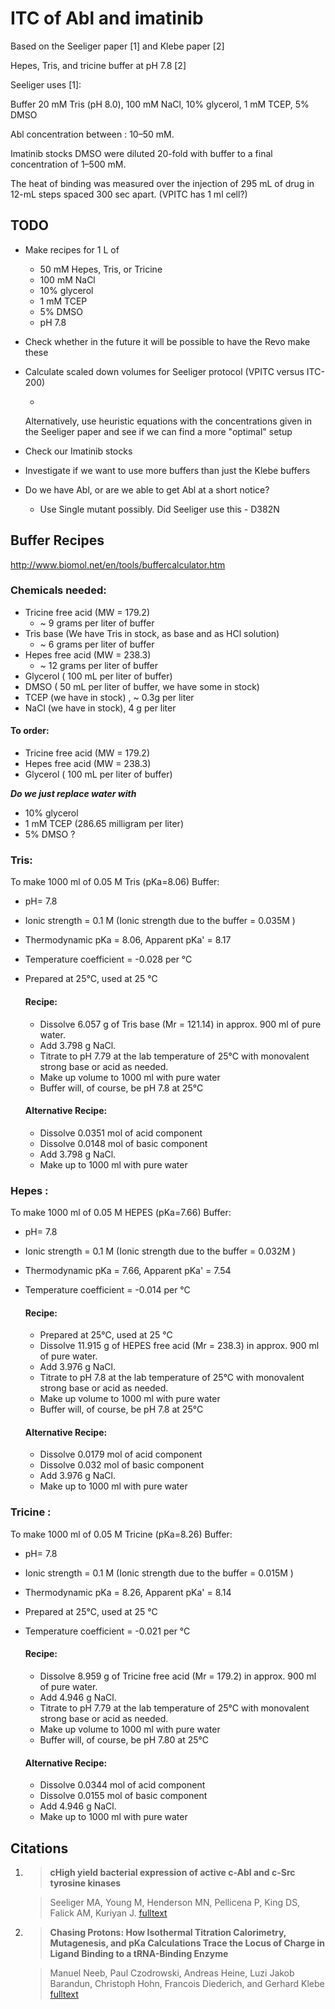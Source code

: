 # ITC of Abl and imatinib


Based on the Seeliger paper [1] and Klebe paper [2]

Hepes, Tris, and tricine buffer at pH 7.8 [2]

Seeliger uses [1]:

Buffer 20 mM Tris (pH 8.0),
100 mM NaCl,
10% glycerol, 1 mM TCEP,
5% DMSO

Abl concentration between : 10–50 mM.

Imatinib stocks DMSO were diluted 20-fold with buffer to a final concentration
of 1–500 mM.

The heat of binding was measured over the injection of 295 mL of drug in 12-mL steps
spaced 300 sec apart. (VPITC has 1 ml cell?)

## TODO

- Make recipes for 1 L of
    - 50 mM Hepes, Tris, or Tricine
    - 100 mM NaCl
    - 10% glycerol
    - 1 mM TCEP
    - 5% DMSO
    - pH 7.8




- Check whether in the future it will be possible to have the Revo make these

- Calculate scaled down volumes for Seeliger protocol (VPITC versus ITC-200)

    -
     Alternatively, use heuristic equations with the concentrations given in the Seeliger paper and see if we can find a more "optimal" setup

- Check our Imatinib stocks

- Investigate if we want to use more buffers than just the Klebe buffers

- Do we have Abl, or are we able to get Abl at a short notice?

    - Use Single mutant possibly. Did Seeliger use this - D382N


## Buffer Recipes
http://www.biomol.net/en/tools/buffercalculator.htm

### Chemicals needed:

- Tricine free acid (MW = 179.2)
    -  ~ 9 grams per liter of buffer
- Tris base  (We have Tris in stock, as base and as HCl solution)
    - ~ 6 grams per liter of buffer
- Hepes free acid (MW = 238.3)
    -  ~ 12 grams per liter of buffer
- Glycerol ( 100 mL per liter of buffer)
- DMSO ( 50 mL per liter of buffer, we have some in stock)
- TCEP (we have in stock) , ~ 0.3g per liter
- NaCl (we have in stock), 4 g per liter

#### To order:
- Tricine free acid (MW = 179.2) 
- Hepes free acid (MW = 238.3)
- Glycerol ( 100 mL per liter of buffer)


***Do we just replace water with***  
- 10% glycerol
- 1 mM TCEP (286.65 milligram per liter)
- 5% DMSO
?

### Tris:
To make 1000 ml of 0.05 M Tris (pKa=8.06) Buffer:
- pH= 7.8
- Ionic strength = 0.1 M (Ionic strength due to the buffer = 0.035M )
- Thermodynamic pKa = 8.06, Apparent pKa' = 8.17
- Temperature coefficient = -0.028 per °C
- Prepared at 25°C, used at 25 °C  

  #### Recipe:
    - Dissolve 6.057 g of Tris base (Mr = 121.14) in approx. 900 ml of pure water.
    - Add 3.798 g NaCl.
    - Titrate to pH 7.79 at the lab temperature of 25°C with monovalent strong base or acid as needed.
    - Make up volume to 1000 ml with pure water
    - Buffer will, of course, be pH 7.8 at 25°C  

  #### Alternative Recipe:
    - Dissolve 0.0351 mol of acid component
    - Dissolve 0.0148 mol of basic component
    - Add 3.798 g NaCl.
    - Make up to 1000 ml with pure water


### Hepes :
To make 1000 ml of 0.05 M HEPES (pKa=7.66) Buffer:
- pH= 7.8
- Ionic strength = 0.1 M (Ionic strength due to the buffer = 0.032M )
- Thermodynamic pKa = 7.66, Apparent pKa' = 7.54
- Temperature coefficient = -0.014 per °C
  #### Recipe:
    - Prepared at 25°C, used at 25 °C
    - Dissolve 11.915 g of HEPES free acid (Mr = 238.3) in approx. 900 ml of pure water.
    - Add 3.976 g NaCl.
    - Titrate to pH 7.8 at the lab temperature of 25°C with monovalent strong base or acid as needed.
    - Make up volume to 1000 ml with pure water
    - Buffer will, of course, be pH 7.8 at 25°C

  #### Alternative Recipe:
    - Dissolve 0.0179 mol of acid component
    - Dissolve 0.032 mol of basic component
    - Add 3.976 g NaCl.
    - Make up to 1000 ml with pure water

### Tricine :

To make 1000 ml of 0.05 M Tricine (pKa=8.26) Buffer:
- pH= 7.8
- Ionic strength = 0.1 M (Ionic strength due to the buffer = 0.015M )
- Thermodynamic pKa = 8.26, Apparent pKa' = 8.14
- Prepared at 25°C, used at 25 °C
- Temperature coefficient = -0.021 per °C

  #### Recipe:
    - Dissolve 8.959 g of Tricine free acid (Mr = 179.2) in approx. 900 ml of pure water.
    - Add 4.946 g NaCl.
    - Titrate to pH 7.79 at the lab temperature of 25°C with monovalent strong base or acid as needed.
    - Make up volume to 1000 ml with pure water
    - Buffer will, of course, be pH 7.80 at 25°C

  #### Alternative Recipe:
    - Dissolve 0.0344 mol of acid component
    - Dissolve 0.0155 mol of basic component
    - Add 4.946 g NaCl.
    - Make up to 1000 ml with pure water



## Citations

1.  > **cHigh yield bacterial expression of active c-Abl and c-Src tyrosine kinases**

    >Seeliger MA, Young M, Henderson MN, Pellicena P, King DS, Falick AM, Kuriyan J.
    > [fulltext](http://www.ncbi.nlm.nih.gov/pmc/articles/PMC2253236/pdf/0143135.pdf)

2. > **Chasing Protons: How Isothermal Titration Calorimetry, Mutagenesis, and pKa Calculations Trace the Locus of Charge in  Ligand Binding to a tRNA-Binding Enzyme**

    > Manuel Neeb, Paul Czodrowski, Andreas Heine, Luzi Jakob Barandun, Christoph Hohn,
Francois Diederich, and Gerhard Klebe
    > [fulltext](http://pubs.acs.org/doi/pdf/10.1021/jm500401x)
